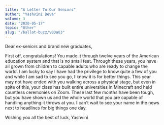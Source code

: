 ```yaml
---
title: "A Letter To Our Seniors"
author: "Yashvini Deva"
volume: 3
date: "2020-05-17"
topic: "Other"
slug: "/ballot-buzz/v03a03"
---
```


Dear ex-seniors and brand new graduates, 

First off, congratulations! You made it through twelve years of the American education system and that is no small feat. Through these years, you have all grown from children to capable adults who are ready to change the world. I am lucky to say I have had the privilege to know quite a few of you and while I am sad to see you go, I know it is for better things. This year may not have ended with you walking across a physical stage, but even in spite of this, your class has built entire universities in Minecraft and held countless ceremonies on Zoom. These last few months have been tough, but you have shown us and the whole world that you are capable of handling anything it throws at you. I can’t wait to see your name in the news next to headlines for big things one day.

Wishing you all the best of luck, Yashvini